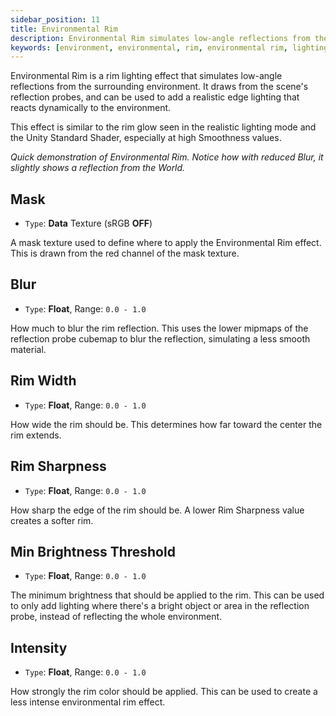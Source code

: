 ```yaml
---
sidebar_position: 11
title: Environmental Rim
description: Environmental Rim simulates low-angle reflections from the surrounding environment, drawing from the scene's reflection probes.
keywords: [environment, environmental, rim, environmental rim, lighting, shading, reflection, poiyomi, shader]
---
```


Environmental Rim is a rim lighting effect that simulates low-angle reflections from the surrounding environment. It draws from the scene's reflection probes, and can be used to add a realistic edge lighting that reacts dynamically to the environment.

This effect is similar to the rim glow seen in the realistic lighting mode and the Unity Standard Shader, especially at high Smoothness values.

<PoiVideo url='/vid/shading/EnvironmentalRim.mp4'/>

*Quick demonstration of Environmental Rim. Notice how with reduced Blur, it slightly shows a reflection from the World.*

## Mask

- `Type`: <PropertyIcon name="texture" />**Data** Texture (sRGB **OFF**)

A mask texture used to define where to apply the Environmental Rim effect. This is drawn from the red channel of the mask texture.

## Blur

- `Type`: <PropertyIcon name="floatrange" />**Float**, Range: `0.0 - 1.0`

How much to blur the rim reflection. This uses the lower mipmaps of the reflection probe cubemap to blur the reflection, simulating a less smooth material.

## Rim Width

- `Type`: <PropertyIcon name="floatrange" />**Float**, Range: `0.0 - 1.0`

How wide the rim should be. This determines how far toward the center the rim extends.

## Rim Sharpness

- `Type`: <PropertyIcon name="floatrange" />**Float**, Range: `0.0 - 1.0`

How sharp the edge of the rim should be. A lower Rim Sharpness value creates a softer rim.

## Min Brightness Threshold

- `Type`: <PropertyIcon name="floatrange" />**Float**, Range: `0.0 - 1.0`

The minimum brightness that should be applied to the rim. This can be used to only add lighting where there's a bright object or area in the reflection probe, instead of reflecting the whole environment. 

## Intensity

- `Type`: <PropertyIcon name="floatrange" />**Float**, Range: `0.0 - 1.0`

How strongly the rim color should be applied. This can be used to create a less intense environmental rim effect.
